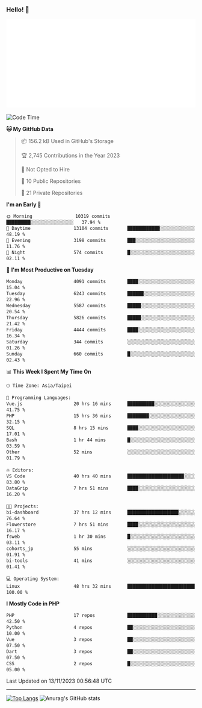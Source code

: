 ### Hello! 👋

![Metrics](/metrics.classic.svg)

<!--START_SECTION:waka-->
![Code Time](http://img.shields.io/badge/Code%20Time-804%20hrs%2050%20mins-blue)

**🐱 My GitHub Data** 

> 📦 156.2 kB Used in GitHub's Storage 
 > 
> 🏆 2,745 Contributions in the Year 2023
 > 
> 🚫 Not Opted to Hire
 > 
> 📜 10 Public Repositories 
 > 
> 🔑 21 Private Repositories 
 > 
**I'm an Early 🐤** 

```text
🌞 Morning                10319 commits       █████████░░░░░░░░░░░░░░░░   37.94 % 
🌆 Daytime                13104 commits       ████████████░░░░░░░░░░░░░   48.19 % 
🌃 Evening                3198 commits        ███░░░░░░░░░░░░░░░░░░░░░░   11.76 % 
🌙 Night                  574 commits         █░░░░░░░░░░░░░░░░░░░░░░░░   02.11 % 
```
📅 **I'm Most Productive on Tuesday** 

```text
Monday                   4091 commits        ████░░░░░░░░░░░░░░░░░░░░░   15.04 % 
Tuesday                  6243 commits        ██████░░░░░░░░░░░░░░░░░░░   22.96 % 
Wednesday                5587 commits        █████░░░░░░░░░░░░░░░░░░░░   20.54 % 
Thursday                 5826 commits        █████░░░░░░░░░░░░░░░░░░░░   21.42 % 
Friday                   4444 commits        ████░░░░░░░░░░░░░░░░░░░░░   16.34 % 
Saturday                 344 commits         ░░░░░░░░░░░░░░░░░░░░░░░░░   01.26 % 
Sunday                   660 commits         █░░░░░░░░░░░░░░░░░░░░░░░░   02.43 % 
```


📊 **This Week I Spent My Time On** 

```text
🕑︎ Time Zone: Asia/Taipei

💬 Programming Languages: 
Vue.js                   20 hrs 16 mins      ██████████░░░░░░░░░░░░░░░   41.75 % 
PHP                      15 hrs 36 mins      ████████░░░░░░░░░░░░░░░░░   32.15 % 
SQL                      8 hrs 15 mins       ████░░░░░░░░░░░░░░░░░░░░░   17.01 % 
Bash                     1 hr 44 mins        █░░░░░░░░░░░░░░░░░░░░░░░░   03.59 % 
Other                    52 mins             ░░░░░░░░░░░░░░░░░░░░░░░░░   01.79 % 

🔥 Editors: 
VS Code                  40 hrs 40 mins      █████████████████████░░░░   83.80 % 
DataGrip                 7 hrs 51 mins       ████░░░░░░░░░░░░░░░░░░░░░   16.20 % 

🐱‍💻 Projects: 
bi-dashboard             37 hrs 12 mins      ███████████████████░░░░░░   76.64 % 
Flowerstore              7 hrs 51 mins       ████░░░░░░░░░░░░░░░░░░░░░   16.17 % 
fsweb                    1 hr 30 mins        █░░░░░░░░░░░░░░░░░░░░░░░░   03.11 % 
cohorts_jp               55 mins             ░░░░░░░░░░░░░░░░░░░░░░░░░   01.91 % 
bi-tools                 41 mins             ░░░░░░░░░░░░░░░░░░░░░░░░░   01.41 % 

💻 Operating System: 
Linux                    48 hrs 32 mins      █████████████████████████   100.00 % 
```

**I Mostly Code in PHP** 

```text
PHP                      17 repos            ███████████░░░░░░░░░░░░░░   42.50 % 
Python                   4 repos             ██░░░░░░░░░░░░░░░░░░░░░░░   10.00 % 
Vue                      3 repos             ██░░░░░░░░░░░░░░░░░░░░░░░   07.50 % 
Dart                     3 repos             ██░░░░░░░░░░░░░░░░░░░░░░░   07.50 % 
CSS                      2 repos             █░░░░░░░░░░░░░░░░░░░░░░░░   05.00 % 
```




 Last Updated on 13/11/2023 00:56:48 UTC
<!--END_SECTION:waka-->

<hr>

<span style="display:inline-block">[![Top Langs](https://github-readme-stats.vercel.app/api/top-langs/?username=maureendadap&layout=compact&theme=transparent)](https://github.com/anuraghazra/github-readme-stats)</span>
<span style="display:inline-block">![Anurag's GitHub stats](https://github-readme-stats.vercel.app/api?username=maureendadap&show_icons=true&theme=transparent&count_private=true)</span>

<!--
**MaureenDadap/maureendadap** is a ✨ _special_ ✨ repository because its `README.md` (this file) appears on your GitHub profile.

Here are some ideas to get you started:

- 🔭 I’m currently working on ...
- 🌱 I’m currently learning ...
- 👯 I’m looking to collaborate on ...
- 🤔 I’m looking for help with ...
- 💬 Ask me about ...
- 📫 How to reach me: ...
- 😄 Pronouns: ...
- ⚡ Fun fact: ...
-->
